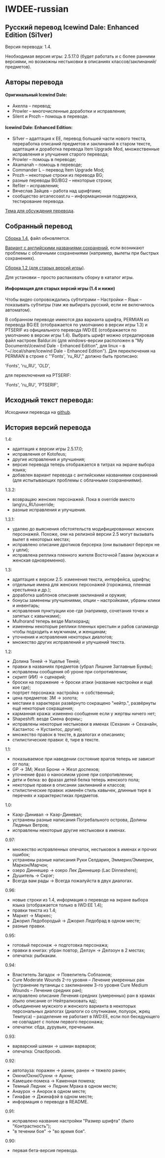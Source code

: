 IWDEE-russian
=============

Русский перевод Icewind Dale: Enhanced Edition (Si1ver)
-------------------------------------------------------
Версия перевода: 1.4.

Необходимая версия игры: 2.5.17.0 (будет работать и с более ранними версиями, но возможны нестыковки в описаниях классов/заклинаний/предметов).

Авторы перевода
---------------

#### Оригинальный Icewind Dale:

* Акелла – перевод;
* Prowler – многочисленные доработки и исправления;
* Silent и Prozh – помощь в переводе.

#### Icewind Dale: Enhanced Edition:

* Si1ver – адаптация к EE, перевод большей части нового текста, переработка описаний предметов и заклинаний в старом тексте, адаптация и доработка перевода Item Upgrade Mod, множественные исправления и улучшения старого перевода;
* Prowler – помощь в переводе;
* Akamanah – помощь в переводе;
* Commander L – перевод Item Upgrade Mod;
* Prozh – некоторые строки из перевода BG;
* разные переводы BG/BG2 – некоторые строки;
* Refiler – исправления;
* Вячеслав Зайцев – работа над шрифтами;
* сообщество arcanecoast.ru – информационная поддержка, тестирование перевода.

[Тема для обсуждения перевода](https://arcanecoast.ru/forum/viewtopic.php?f=8&t=868).

Собранный перевод
-----------------

[Сборка 1.4](https://yadi.sk/d/7bniyRuu3T6Rr6), файл обновляется.

[Вариант с английскими названиями сохранений](https://yadi.sk/d/O5-_c3B43aLRbf), если возникают проблемы с облачными сохранениями (например, вылеты при быстрых сохранениях).

[Сборка 1.2 (для старых версий игры)](https://yadi.sk/d/7t1XLfYQcajNk).

Для установки – просто распаковать сборку в каталог игры.

#### Информация для старых версий игры (1.4 и ниже)

Чтобы видео сопровождались субтитрами – Настройки – Язык – показывать субтитры (там же выбирать русский, если не включилось автоматом).

В собранном переводе имеются два варианта шрифта, PERMIAN из перевода BG:EE (отображается по умолчанию в версии игры 1.3) и PTSERIF из официального перевода IWD:EE (отображается по умолчанию в версии игры 1.4).
Выбрать шрифт можно отредатировав файл настроек Baldur.ini (для windows-версии расположен в "My Documents\Icewind Dale - Enhanced Edition", для linux – в "~/.local/share/Icewind Dale - Enhanced Edition"). Для переключения на PERMIAN в строке с "'Fonts', 'ru_RU'," должно быть прописано:

'Fonts',	'ru_RU',	'OLD',

для переключения на PTSERIF:

'Fonts',	'ru_RU',	'PTSERIF',

Исходный текст перевода:
------------------------

Исходники перевода на [github](https://github.com/EugVV/IWDEE-russian).

История версий перевода
-----------------------

1.4:
- адаптация к версии игры 2.5.17.0;
- исправления от Kotofeus;
- другие исправления и улучшения;
- версия перевода теперь отображается в титрах на экране выбора языка;
- добавлен вариант перевода с английскими названиями сохранений (для испытывающих проблемы с облачными сохранениями).

1.3.2:
- возвращаю женских персонажей. Пока в override вместо lang\ru_RU\override;
- разные исправления и улучшения.

1.3.1:
- удаляю до выяснения обстоятельств модифицированных женских персонажей. Похоже, они на релизной версии 2.5 могут вызывать вылет в некоторых местах;
- исправлено описание дротиков берсерка (они вызывают берсерк не у цели);
- исправлена реплика пленного жителя Восточной Гавани (мужская и женская одновременно).

1.3:
- адаптация к версии 2.5: изменения текста, интерфейса, шрифты;
- отдельные имена для женских персонажей (горожанка, пленная крестьянка и др.);
- доработка шаблонов описания заклинаний и оружия;
- бонусы заменены улучшениями, опции – настройками, убраны клики и инвентарь;
- исправления пунктуации кое-где (например, сочетания точек и запятых с кавычками);
- Mulhorand теперь везде Малхоранд;
- изменены некоторые реплики пленных крестьян и рабов саламандр чтобы подходить и мужчинам, и женщинам;
- уточнения и исправления некоторых диалогов;
- множество других исправлений и улучшений текста.

1.2:
- Долина Теней -> Ущелье Теней;
- правки в названиях предметов (убрал Лишние Заглавные Буквы);
- исправлены сообщения об уроне при сопротивлении;
- скрипт (ИИ) -> сценарий;
- броски на поражение -> броски атаки (название настройки и ещё кое где);
- портрет персонажа: настройка -> собственный;
- цена предметов: ЗМ -> золота;
- местами в характерах развёрнуто сокращено "нейтр.", развёрнуты ещё некоторые сокращения;
- карманная кража: изменено сообщение если у жертвы ничего нет;
- Shapeshift: везде Смена формы:;
- исправлены некоторые нестыковки в именах (Сеханин -> Сеханайн, Кастантос -> Кустантос, другие);
- множество правок в тексте, в диалогах и описаниях;
- стилистические правки: ё, тире в тексте.

1.1:
- показываемое при наведении состояние врагов теперь не зависит от пола;
- GP -> ЗМ; Жезл Брони -> Жезл доспехов;
- уточнение фраз о наносимом уроне при сопротивлении;
- дети и белка: во фразах детей белка теперь женского пола;
- некоторые правки в описании заклинаний и классов;
- стилистические правки: изменён стиль кавычек, длинные тире в перечнях и характеристиках предметов.

1.0:
- Каэр-Динивал -> Каэр-Диневал;
- устранены разные написания Погребального острова, Долины Ледяных Ветров;
- исправлены некоторые другие нестыковки в именах.

0.97:
- множество исправленных опечаток, нестыковок в именах и прочих ошибок;
- устранены разные написания Руки Селдарин, Эммерих/Эммерик, Маркон/Марчон;
- озеро Диннешер -> озеро Лек Диннешер (Lac Dinneshere);
- Душитель -> Скрэг;
- Всегда вам рады -> Всегда пожалуйста в двух диалогах.

0.96:
- новые строки из 1.4, информация о переводе на экране выбора языка (отображается только в IWD:EE 1.4);
- правки текста из 1.4;
- Маркет -> Маркес;
- Джорил Ледобородый -> Джорил Ледобрад в одном месте;
- разные правки.

0.95:
- готовый персонаж -> подготовка персонажа;
- правки в книгах: убран повтор, Делзун -> Делзоун в 2 местах;
- опечатка: рыбкакам.

0.94:
- Властитель Загадок -> Повелитель Соблазнов;
- Cure Moderate Wounds 2-го уровня – Лечение умеренных ран (устранение путаницы с заклинанием 3-го уровня Cure Medium Wounds – Лечение средних ран);
- исправлено описание Лечения средних (умеренных) ран в храмах (было описание от Нейтрализовать яд);
- объединение мужского и женского варианта в некоторых персональных диалогах (диалоги со спутниками, полуорк, жрец Темпуса) – разделение не работает в IWD:EE, если пол беседующего не совпадает с полом первого персонажа;
- опечатки: сбда, дурувьях, пречеными.

0.93:
- варварский шаман -> шаман варваров;
- опечатка: Спасброскb.

0.92:
- автопауза: поражен -> ранен, ранен -> тяжело ранен;
- Оккни/Окни/Оукни -> Аукни;
- Камешек-помеха -> Каменная помеха;
- Темный Ледник -> Ледник Мрака в одном месте;
- Анаурох -> Анорок в одном месте;
- Гинафае -> Джинафэй в одном месте;
- информация о переводе в README.

0.91:
- исправлено название настройки "Размер шрифта" (было "Контрастность");
- "в течении боя" -> "во время боя".

0.90:
- первая бета-версия перевода.
